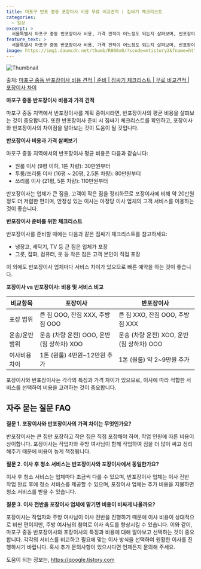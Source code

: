 ```yaml
---
title: 마포구 반포 중동 포장이사 비용 무료 비교견적 | 짐싸기 체크리스트
categories:
  - 일상
excerpt: >
  서울특별시 마포구 중동 반포장이사 비용, 가격 견적이 어느정도 되는지 살펴보며, 반포장이사를 준비함에 있어 짐싸기 준비 체크리스트가 무엇인지 보겠습니다. 마지막으로 포장이사와 차이점을 통해 무료 비교견적으로 어떤 것이 더 합리적인 선택인지 공유 드립니다.마포구 중동 포장이사 견적 샘플 보기 👈 클릭마포구 중동 포장이사 가격 살펴보기 👈 클릭마포구 중동 반포장이사 평균 이사 비용평수마포구 중동 평균 이사 비용원룸 이사9평 이하 (1톤)30만원~투룸/쓰리룸 이사16평 ~ 20평 (2.5톤)80만원~쓰리룸 이사21평 (5톤) ~110만원~우리집 무료 이사견적 받기 👈 클릭포장 vs 반포장: 이사의 큰 차이점이사의 주요 요소인 포장과 반포장은 이사 경험과 비용면에서 큰 차이가 있습니다.  포장이사: 1톤 ..
feature_text: >
  서울특별시 마포구 중동 반포장이사 비용, 가격 견적이 어느정도 되는지 살펴보며, 반포장이사를 준비함에 있어 짐싸기 준비 체크리스트가 무엇인지 보겠습니다. 마지막으로 포장이사와 차이점을 통해 무료 비교견적으로 어떤 것이 더 합리적인 선택인지 공유 드립니다.마포구 중동 포장이사 견적 샘플 보기 👈 클릭마포구 중동 포장이사 가격 살펴보기 👈 클릭마포구 중동 반포장이사 평균 이사 비용평수마포구 중동 평균 이사 비용원룸 이사9평 이하 (1톤)30만원~투룸/쓰리룸 이사16평 ~ 20평 (2.5톤)80만원~쓰리룸 이사21평 (5톤) ~110만원~우리집 무료 이사견적 받기 👈 클릭포장 vs 반포장: 이사의 큰 차이점이사의 주요 요소인 포장과 반포장은 이사 경험과 비용면에서 큰 차이가 있습니다.  포장이사: 1톤 ..
image: https://img1.daumcdn.net/thumb/R800x0/?scode=mtistory2&fname=https%3A%2F%2Fblog.kakaocdn.net%2Fdn%2FcKF6Rk%2FbtsHb9IusyL%2FHFu2YvcDwXuVTzAkpoAOx0%2Fimg.webp
---
```


![Thumbnail](https://img1.daumcdn.net/thumb/R800x0/?scode=mtistory2&fname=https%3A%2F%2Fblog.kakaocdn.net%2Fdn%2FcKF6Rk%2FbtsHb9IusyL%2FHFu2YvcDwXuVTzAkpoAOx0%2Fimg.webp)

<p>출처: <a href="https://qoogle.tistory.com/9903" rel="dofollow">마포구 중동 반포장이사 비용 견적 | 준비 | 짐싸기 체크리스트 | 무료 비교견적 | 포장이사 차이</a> </p>

**마포구 중동 반포장이사 비용과 가격 견적**

마포구 중동 지역에서 반포장이사를 계획 중이시라면, 반포장이사의 평균 비용을 살펴보는 것이 중요합니다. 또한 반포장이사 준비 시 짐싸기
체크리스트를 확인하고, 포장이사와 반포장이사의 차이점을 알아보는 것이 도움이 될 것입니다.

**반포장이사 비용과 가격 살펴보기**

마포구 중동 지역에서의 반포장이사 평균 비용은 다음과 같습니다:

  * 원룸 이사 (9평 이하, 1톤 차량): 30만원부터
  * 투룸/쓰리룸 이사 (16평 ~ 20평, 2.5톤 차량): 80만원부터
  * 쓰리룸 이사 (21평, 5톤 차량): 110만원부터

반포장이사는 업체가 큰 짐을, 고객이 작은 짐을 정리하므로 포장이사에 비해 약 20만원 정도 더 저렴한 편이며, 안정성 있는 이사는 아정당
이사 업체의 고객 서비스를 이용하는 것이 좋습니다.

**반포장이사 준비를 위한 체크리스트**

반포장이사를 준비할 때에는 다음과 같은 짐싸기 체크리스트를 참고하세요:

  * 냉장고, 세탁기, TV 등 큰 짐은 업체가 포장
  * 그릇, 잡화, 컴퓨터, 옷 등 작은 짐은 고객 본인이 직접 포장

이 외에도 반포장이사 업체마다 서비스 차이가 있으므로 빠른 예약을 하는 것이 좋습니다.

**포장이사 vs 반포장이사: 비용 및 서비스 비교**

**비교항목** | **포장이사** | **반포장이사**  
---|---|---  
포장 범위 | 큰 짐 OOO, 잔짐 XXX, 주방짐 OOO | 큰 짐 XXO, 잔짐 OOO, 주방짐 XXX  
운송/운반 범위 | 운송 (차량 운전) OOO, 운반 (짐 상하차) XOO | 운송 (차량 운전) XOO, 운반 (짐 상하차) OOO  
이사비용 차이 | 1톤 (원룸) 4만원~12만원 추가 | 1톤 (원룸) 약 2~9만원 추가  
포장이사와 반포장이사는 각각의 특징과 가격 차이가 있으므로, 이사에 따라 적합한 서비스를 선택하여 비용을 고려하는 것이 중요합니다.

## 자주 묻는 질문 FAQ

**질문 1. 포장이사와 반포장이사의 가격 차이는 무엇인가요?**

반포장이사는 큰 짐만 포장하고 작은 짐은 직접 포장해야 하며, 작업 인원에 따른 비용이 상이합니다. 포장이사는 작업자와 주방 여사님이 함께
작업하여 짐을 더 많이 싸고 정리해주기 때문에 비용이 높게 책정됩니다.

**질문 2. 이사 후 청소 서비스는 반포장이사와 포장이사에서 동일한가요?**

이사 후 청소 서비스는 업체마다 조금씩 다를 수 있으며, 반포장이사 업체는 이사 전반 작업 완료 후에 청소 서비스를 제공할 수 있으며,
포장이사 업체는 추가 비용을 지불하면 청소 서비스를 받을 수 있습니다.

**질문 3. 이사 전반을 포장이사 업체에 맡기면 비용이 비싸게 나올까요?**

포장이사는 작업자와 주방 여사님이 이사 전반을 진행하기 때문에 이사 비용이 상대적으로 비싼 편이지만, 주방 여사님의 참여로 이사 속도를
향상시킬 수 있습니다. 이와 같이, 마포구 중동 반포장이사와 포장이사의 특징과 비용에 대해 알아보고 선택하는 것이 중요합니다. 각각의
서비스를 비교하고 필요에 맞는 이사 방식을 선택하여 원활한 이사를 진행하시기 바랍니다. 혹시 추가 문의사항이 있으시다면 언제든지 문의해
주세요.

 

도움이 되는 정보는, <a href="https://qoogle.tistory.com" rel="dofollow">https://qoogle.tistory.com</a>


